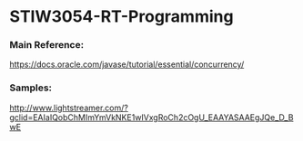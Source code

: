 # STIW3054-RT-Programming

### Main Reference:
https://docs.oracle.com/javase/tutorial/essential/concurrency/

### Samples:
http://www.lightstreamer.com/?gclid=EAIaIQobChMImYmVkNKE1wIVxgRoCh2cOgU_EAAYASAAEgJQe_D_BwE
